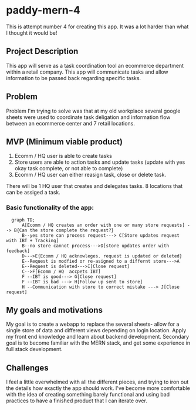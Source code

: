 # paddy-mern-4
This is attempt number 4 for creating this app. It was a lot harder than what I thought it would be!

## Project Description
This app will serve as a task coordination tool an ecommerce department within a retail company. This app will communicate tasks and allow information to be passed back regarding specific tasks.

## Problem
Problem I'm trying to solve was that at my old workplace several google sheets were used to coordinate task deligation and information flow between an ecommerce center and 7 retail locations. 

## MVP (Minimum viable product)
1. Ecomm / HQ user is able to create tasks
2. Store users are able to action tasks and update tasks (update with yes okay task complete, or not able to complete)
3. Ecomm / HQ user can either reasign task, close or delete task.  

There will be 1 HQ user that creates and delegates tasks. 8 locations that can be assiged a task. 

### Basic functionality of the app:

```mermaid
  graph TD;
      A[Ecomm / HQ creates an order with one or many store requests] --> B{Can the store complete the request?}
      B--yes store can process request---> C[Store updates request with IBT + Tracking]
      B--no store cannot process--->D[store updates order with feedback]
      D--->E{Ecomm / HQ acknowleges. request is updated or deleted}
      E--Request is modfied or re-asigned to a differnt store--->A
      E--Request is deleted--->I[Close request]
      C-->F[Ecomm / HQ  accpets IBT]
      F --IBT is good---> G[Close request]
      F --IBT is bad ---> H[Follow up sent to store]
      H --Communication with store to correct mistake ---> J[Close request]
```


## My goals and motivations
My goal is to create a webapp to replace the several sheets- allow for a single store of data and different views depending on login location. Apply my front end knowledge and learn about backend development. 
Secondary goal is to become familiar with the MERN stack, and get some experience in full stack development. 

## Challenges
I feel a little overwhelmed with all the different pieces, and trying to iron out the details how exactly the app should work.
I've become more comfortable with the idea of creating something barely functional and using bad practices to have a finished product that I can iterate over. 
